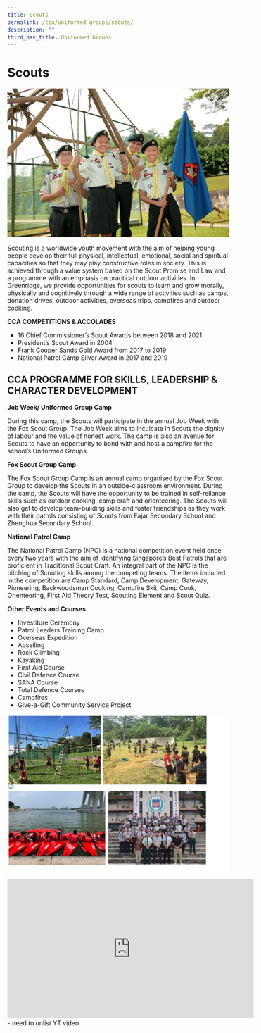 ```yaml
---
title: Scouts
permalink: /cca/uniformed-groups/scouts/
description: ""
third_nav_title: Uniformed Groups
---
```

# **Scouts**

![](/images/DSC_7942.jpg)

Scouting is a worldwide youth movement with the aim of helping young people develop their full physical, intellectual, emotional, social and spiritual capacities so that they may play constructive roles in society. This is achieved through a value system based on the Scout Promise and Law and a programme with an emphasis on practical outdoor activities. In Greenridge, we provide opportunities for scouts to learn and grow morally, physically and cognitively through a wide range of activities such as camps, donation drives, outdoor activities, overseas trips, campfires and outdoor cooking.  

  
**CCA COMPETITIONS &amp; ACCOLADES**  

*   16 Chief Commissioner’s Scout Awards between 2018 and 2021
*   President’s Scout Award in 2004
*   Frank Cooper Sands Gold Award from 2017 to 2019
*   National Patrol Camp Silver Award in 2017 and 2019


CCA PROGRAMME FOR SKILLS, LEADERSHIP &amp; CHARACTER DEVELOPMENT
------------------------------------------------------------

**Job Week/ Uniformed Group Camp**

During this camp, the Scouts will participate in the annual Job Week with the Fox Scout Group. The Job Week aims to inculcate in Scouts the dignity of labour and the value of honest work. The camp is also an avenue for Scouts to have an opportunity to bond with and host a campfire for the school’s Uniformed Groups.

**Fox Scout Group Camp**

The Fox Scout Group Camp is an annual camp organised by the Fox Scout Group to develop the Scouts in an outside-classroom environment. During the camp, the Scouts will have the opportunity to be trained in self-reliance skills such as outdoor cooking, camp craft and orienteering. The Scouts will also get to develop team-building skills and foster friendships as they work with their patrols consisting of Scouts from Fajar Secondary School and Zhenghua Secondary School.  

**National Patrol Camp**

The National Patrol Camp (NPC) is a national competition event held once every two years with the aim of identifying Singapore’s Best Patrols that are proficient in Traditional Scout Craft. An integral part of the NPC is the pitching of Scouting skills among the competing teams. The items included in the competition are Camp Standard, Camp Development, Gateway, Pioneering, Backwoodsman Cooking, Campfire Skit, Camp Cook, Orienteering, First Aid Theory Test, Scouting Element and Scout Quiz.

**Other Events and Courses**&nbsp;

* Investiture Ceremony&nbsp;
* Patrol Leaders Training Camp&nbsp;
* Overseas Expedition&nbsp;
* Abseiling&nbsp;
* Rock Climbing&nbsp;
* Kayaking&nbsp;
* First Aid Course&nbsp;
* Civil Defence Course&nbsp;
* SANA Course&nbsp;
* Total Defence Courses&nbsp;
* Campfires&nbsp;
* Give-a-Gift Community Service Project

![](/images/scouts.jpg)



<iframe width="560" height="315" src="https://www.youtube.com/embed/-_3Wq47jOK8?start=3" title="YouTube video player" frameborder="0" allow="accelerometer; autoplay; clipboard-write; encrypted-media; gyroscope; picture-in-picture" allowfullscreen=""></iframe> - need to unlist YT video